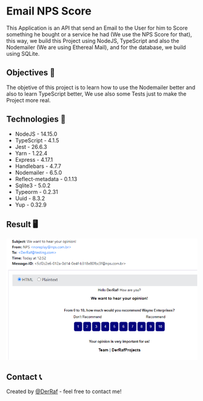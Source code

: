 # Email NPS Score

This Application is an API that send an Email to the User for him to Score something he bought or a service he had (We use the NPS Score for that), this way, we build this Project using NodeJS, TypeScript and also the Nodemailer (We are using Ethereal Mail), and for the database, we build using SQLite.

## Objectives 📎

The objetive of this project is to learn how to use the Nodemailer better and also to learn TypeScript better, We use also some Tests just to make the Project more real.

## Technologies 🚀
* NodeJS           - 14.15.0
* TypeScript       - 4.1.5
* Jest             - 26.6.3 
* Yarn             - 1.22.4
* Express          - 4.17.1
* Handlebars       - 4.7.7
* Nodemailer       - 6.5.0
* Reflect-metadata - 0.1.13
* Sqlite3          - 5.0.2
* Typeorm          - 0.2.31
* Uuid             - 8.3.2
* Yup              - 0.32.9

## Result 🖥️

![alt text](https://github.com/DerRafDev/nlw4-nodejs/blob/main/result.png)

## Contact 📞
Created by [@DerRaf](https://www.linkedin.com/in/rafael-sordi/) - feel free to contact me!